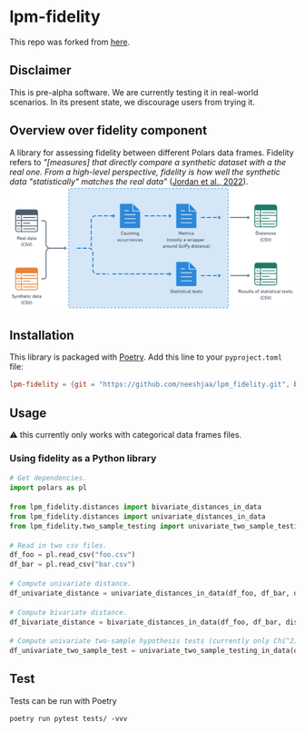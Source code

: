 # lpm-fidelity

This repo was forked from [here](https://github.com/inferenceql/lpm.fidelity).

## Disclaimer
This is pre-alpha software. We are currently testing it in real-world scenarios. In its present state, we discourage users from trying it.

## Overview over fidelity component

A library for assessing fidelity between different Polars data frames. 
Fidelity refers to *"[measures] that directly compare a synthetic dataset with a the real one. From
a high-level perspective, fidelity is how well the synthetic data "statistically"
matches the real data"* ([Jordan et al., 2022](https://arxiv.org/pdf/2205.03257)).
![schematic](images/fidelity-schematic.png)

## Installation

This library is packaged with [Poetry](https://python-poetry.org/). Add this
line to your `pyproject.toml` file:
```toml
lpm-fidelity = {git = "https://github.com/neeshjaa/lpm_fidelity.git", branch = "main"}
```

## Usage

:warning: this currently only works with categorical data frames files.

### Using fidelity as a Python library

```python
# Get dependencies.
import polars as pl

from lpm_fidelity.distances import bivariate_distances_in_data
from lpm_fidelity.distances import univariate_distances_in_data
from lpm_fidelity.two_sample_testing import univariate_two_sample_testing_in_data

# Read in two csv files.
df_foo = pl.read_csv("foo.csv")
df_bar = pl.read_csv("bar.csv")

# Compute univariate distance.
df_univariate_distance = univariate_distances_in_data(df_foo, df_bar, distance_metric="tvd")

# Compute bivariate distance.
df_bivariate_distance = bivariate_distances_in_data(df_foo, df_bar, distance_metric="tvd")

# Compute univariate two-sample hypothesis tests (currently only Chi^2).
df_univariate_two_sample_test = univariate_two_sample_testing_in_data(df_foo, df_bar)
```
## Test

Tests can be run with Poetry

```shell
poetry run pytest tests/ -vvv
```
